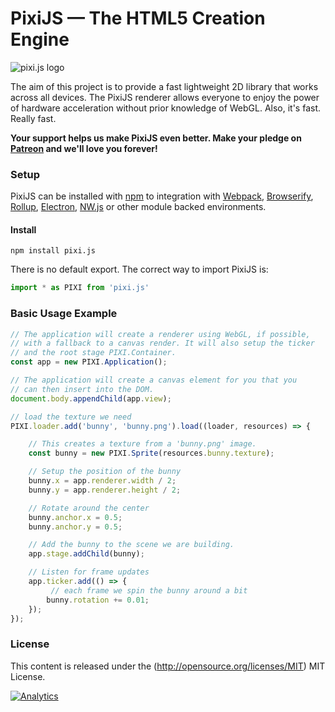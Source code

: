 PixiJS — The HTML5 Creation Engine
=============

![pixi.js logo](https://pixijs.download/pixijs-banner.png)

The aim of this project is to provide a fast lightweight 2D library that works
across all devices. The PixiJS renderer allows everyone to enjoy the power of
hardware acceleration without prior knowledge of WebGL. Also, it's fast. Really fast.

**Your support helps us make PixiJS even better. Make your pledge on [Patreon](https://www.patreon.com/user?u=2384552&ty=h&u=2384552) and we'll love you forever!**

### Setup

PixiJS can be installed with [npm](https://docs.npmjs.com/getting-started/what-is-npm) to integration with [Webpack](https://webpack.js.org/), [Browserify](http://browserify.org/), [Rollup](https://rollupjs.org/), [Electron](https://electron.atom.io/), [NW.js](https://nwjs.io/) or other module backed environments.

#### Install

```
npm install pixi.js
```
There is no default export. The correct way to import PixiJS is:

```js
import * as PIXI from 'pixi.js'
```
### Basic Usage Example

```js
// The application will create a renderer using WebGL, if possible,
// with a fallback to a canvas render. It will also setup the ticker
// and the root stage PIXI.Container.
const app = new PIXI.Application();

// The application will create a canvas element for you that you
// can then insert into the DOM.
document.body.appendChild(app.view);

// load the texture we need
PIXI.loader.add('bunny', 'bunny.png').load((loader, resources) => {

    // This creates a texture from a 'bunny.png' image.
    const bunny = new PIXI.Sprite(resources.bunny.texture);

    // Setup the position of the bunny
    bunny.x = app.renderer.width / 2;
    bunny.y = app.renderer.height / 2;

    // Rotate around the center
    bunny.anchor.x = 0.5;
    bunny.anchor.y = 0.5;

    // Add the bunny to the scene we are building.
    app.stage.addChild(bunny);

    // Listen for frame updates
    app.ticker.add(() => {
         // each frame we spin the bunny around a bit
        bunny.rotation += 0.01;
    });
});
```

### License

This content is released under the (http://opensource.org/licenses/MIT) MIT License.

[![Analytics](https://ga-beacon.appspot.com/UA-39213431-2/pixi.js/index)](https://github.com/igrigorik/ga-beacon)
